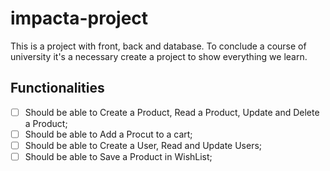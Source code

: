 # impacta-project
This is a project with front, back and database. To conclude a course of university it's a necessary create a project to show everything we learn. 

## Functionalities

- [ ]  Should be able to Create a Product, Read a Product, Update and Delete a Product;
- [ ]  Should be able to Add a Procut to a cart;
- [ ]  Should be able to Create a User, Read and Update Users;
- [ ]  Should be able to Save a Product in WishList;
